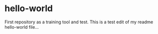 # hello-world
First repository as a training tool and test.
This is a test edit of my readme hello-world file...
